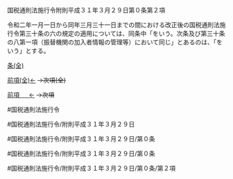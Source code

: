 国税通則法施行令附則平成３１年３月２９日第０条第２項

令和二年一月一日から同年三月三十一日までの間における改正後の国税通則法施行令第三十条の六の規定の適用については、同条中「をいう。次条及び第三十条の八第一項（振替機関の加入者情報の管理等）において同じ」とあるのは、「をいう」とする。

[条(全)](国税通則法施行＿令附則平成３１年３月２９日第０条_.md)

[前項(全)←](国税通則法施行＿令附則平成３１年３月２９日第０条第１項_.md)  ~~→次項(全)~~

[前項 　 ←](国税通則法施行＿令附則平成３１年３月２９日第０条第１項.md)  ~~→次項~~



#国税通則法施行令

#国税通則法施行令/附則平成３１年３月２９日

#国税通則法施行令/附則平成３１年３月２９日/第０条

#国税通則法施行令/附則平成３１年３月２９日/第０条

#国税通則法施行令/附則平成３１年３月２９日/第０条/第２項

